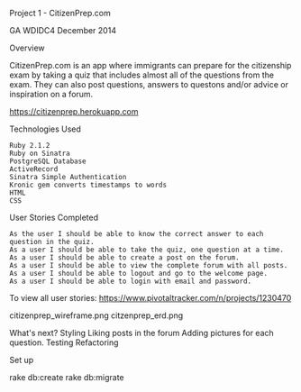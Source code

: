 Project 1 - CitizenPrep.com

GA WDIDC4 December 2014

Overview

CitizenPrep.com is an app where immigrants can prepare for the citizenship exam by taking a quiz that includes almost all of the questions from the exam.  They can also post questions, answers to questons and/or advice or inspiration on a forum.

https://citizenprep.herokuapp.com

Technologies Used

	Ruby 2.1.2
	Ruby on Sinatra
	PostgreSQL Database
	ActiveRecord
	Sinatra Simple Authentication
	Kronic gem converts timestamps to words
	HTML
	CSS 

User Stories Completed

	As the user I should be able to know the correct answer to each question in the quiz.
	As a user I should be able to take the quiz, one question at a time.
	As a user I should be able to create a post on the forum.
	As a user I should be able to view the complete forum with all posts.
	As a user I should be able to logout and go to the welcome page.
	As a user I should be able to login with email and password.

To view all user stories:  https://www.pivotaltracker.com/n/projects/1230470

citizenprep_wireframe.png
citzenprep_erd.png

What's next?
	Styling
	Liking posts in the forum
	Adding pictures for each question.
	Testing
	Refactoring

Set up

rake db:create
rake db:migrate
